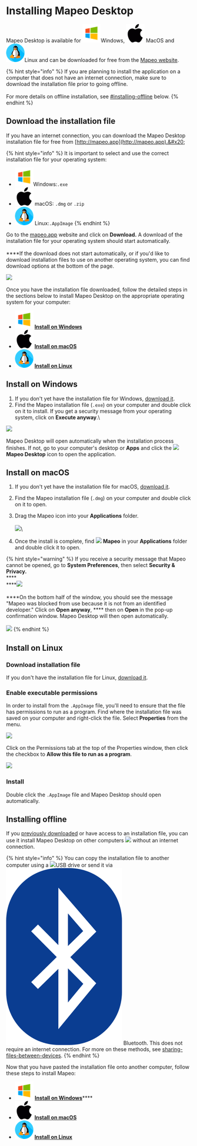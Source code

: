 # Installing Mapeo Desktop

Mapeo Desktop is available for ![](../../../.gitbook/assets/Windows-logo.png)Windows, ![](../../../.gitbook/assets/mac.png) MacOS and ![](../../../.gitbook/assets/linux.png)Linux and can be downloaded for free from the [Mapeo website](https://www.digital-democracy.org/mapeo/).

{% hint style="info" %}
If you are planning to install the application on a computer that does not have an internet connection, make sure to download the installation file prior to going offline. \
\
For more details on offline installation, see [#installing-offline](installing-mapeo-desktop.md#installing-offline "mention") below.
{% endhint %}

## Download the installation file

If you have an internet connection, you can download the Mapeo Desktop installation file for free from [http://mapeo.app](http://mapeo.app).&#x20;

{% hint style="info" %}
It is important to select and use the correct installation file for your operating system:

* ![](../../../.gitbook/assets/Windows-logo.png)Windows:`.exe`
* ![](../../../.gitbook/assets/mac.png) macOS: `.dmg` or `.zip`&#x20;
* ![](../../../.gitbook/assets/linux.png) Linux:`.AppImage`
{% endhint %}

Go to the [mapeo.app](https://www.digital-democracy.org/mapeo/) website and click on **Download.** A download of the installation file for your operating system should start automatically.\
\
****If the download does not start automatically, or if you'd like to download installation files to use on another operating system, you can find download options at the bottom of the page.

![](https://lh3.googleusercontent.com/E\_z0p4l7yCsYHL4JCBHYKPTwexwyuZmUeCocPedWk4kAiP-fA5dHCBpNmQA6oMBuUd34X3-w8MbF\_Za6rUehwNBb3z-Stkr6FnXExz2YPkSW61MNpeME7Nt6xZdlPA)

Once you have the installation file downloaded, follow the detailed steps in the sections below to install Mapeo Desktop on the appropriate operating system for your computer:

* ****![](../../../.gitbook/assets/Windows-logo.png) [**Install on Windows**](installing-mapeo-desktop.md#install-on-windows)****
* ****![](../../../.gitbook/assets/mac.png) [**Install on macOS**](installing-mapeo-desktop.md#installation-on-macos)****
* ****![](../../../.gitbook/assets/linux.png) [**Install on Linux**](installing-mapeo-desktop.md#install-on-linux)****

## Install on Windows&#x20;

1. If you don't yet have the installation file for Windows, [download it](installing-mapeo-desktop.md#download-the-installation-file).
2. Find the Mapeo installation file (`.exe`) on your computer and double click on it to install. If you get a security message from your operating system, click on **Execute anyway**.\


![](https://lh3.googleusercontent.com/Tsq5jLMWd1wSHKbDzVT\_WFc-bUSBtbn3gj-6ta8YqJzQzXqoHDQ5Jw6ehXNz\_1ZopSYMZMN0O5ZZ6L4gM5Vuva08ZwHe1mzo0zPZCyK5r10qXb26CtMb1Twbf-l2CA)

Mapeo Desktop will open automatically when the installation process finishes. If not, go to your computer's desktop or **Apps** and click the ![](../../../.gitbook/assets/Mapeo\_Desktop.png)**Mapeo Desktop** icon to open the application.

## Install on macOS ​

1. If you don't yet have the installation file for macOS, [download it](installing-mapeo-desktop.md#download-the-installation-file).
2. Find the Mapeo installation file (`.dmg`) on your computer and double click on it to open.
3. Drag the Mapeo icon into your **Applications** folder.\
   \
   ![](../../../.gitbook/assets/Md\_mac\_install\_drag\_app\_icon\_to\_applications.png)\

4. Once the install is complete, find ![](../../../.gitbook/assets/Mapeo\_Desktop.png) **Mapeo** in your **Applications** folder and double click it to open.

{% hint style="warning" %}
If you receive a security message that Mapeo cannot be opened, go to **System Preferences**, then select **Security & Privacy.** \
****\
****![](../../../.gitbook/assets/Mac\_system\_settings\_security.png)\
\
****On the bottom half of the window, you should see the message "Mapeo was blocked from use because it is not from an identified developer." Click on **Open anyway**, **** then on **Open** in the pop-up confirmation window. Mapeo Desktop will then open automatically.\
\
![](../../../.gitbook/assets/Mac\_security\_open\_anyway.png)
{% endhint %}

## Install on Linux&#x20;

### Download installation file

If you don't have the installation file for Linux, [download it](installing-mapeo-desktop.md#download-the-installation-file).

### Enable executable permissions

In order to install from the  `.AppImage` file, you'll need to ensure that the file has permissions to run as a program. Find where the installation file was saved on your computer and right-click the file. Select **Properties** from the menu.

![](../../../.gitbook/assets/Linux\_right\_click\_appImage.jpg)

Click on the Permissions tab at the top of the Properties window, then click the checkbox to **Allow this file to run as a program**.

![](../../../.gitbook/assets/Linux\_allow\_executable\_permissions.jpg)

### Install

Double click the `.AppImage` file and Mapeo Desktop should open automatically.

## Installing offline <a href="#installing-offline" id="installing-offline"></a>

If you [previously downloaded](installing-mapeo-desktop.md#download-the-installation-file) or have access to an installation file, you can use it install Mapeo Desktop on other computers ![](../../../.gitbook/assets/Computer\_no\_internet\_icon.png) without an internet connection.&#x20;

{% hint style="info" %}
You can copy the installation file to another computer using a ![](../../../.gitbook/assets/USB\_stick\_memory.png)USB drive or send it via ![](../../../.gitbook/assets/Bluetooth.png) Bluetooth. This does not require an internet connection. For more on these methods, see [sharing-files-between-devices](../../troubleshooting/sharing-files-between-devices/ "mention").
{% endhint %}

Now that you have pasted the installation file onto another computer, follow these steps to install Mapeo:

* ![](../../../.gitbook/assets/Windows-logo.png) [**Install on Windows**](installing-mapeo-desktop.md#install-on-windows)****
* ****![](../../../.gitbook/assets/mac.png) [**Install on macOS**](installing-mapeo-desktop.md#installation-on-macos)****
* ****![](../../../.gitbook/assets/linux.png) [**Install on Linux**](installing-mapeo-desktop.md#install-on-linux)****
